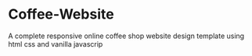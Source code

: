 # Coffee-Website
A complete responsive online coffee shop website design template using html css and vanilla javascrip
